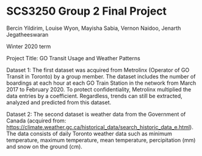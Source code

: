 # SCS3250 Group 2 Final Project
 Bercin Yildirim, Louise Wyon, Mayisha Sabia, Vernon Naidoo, Jenarth Jegatheeswaran
 
 Winter 2020 term

 Project Title: GO Transit Usage and Weather Patterns

 Dataset 1: The first dataset was acquired from Metrolinx (Operator of GO Transit in Toronto) by a group member. The dataset includes the number of boardings at each hour at each GO Train Station in the network from March 2017 to February 2020. To protect confidentiality, Metrolinx multiplied the data entries by a coefficient. Regardless, trends can still be extracted, analyzed and predicted from this dataset.

 Dataset 2: The second dataset is weather data from the Government of Canada (acquired from: https://climate.weather.gc.ca/historical_data/search_historic_data_e.html). The data consists of daily Toronto weather data such as minimum temperature, maximum temperature, mean temperature, percipitation (mm) and snow on the ground (cm).